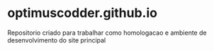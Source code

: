 # optimuscodder.github.io
Repositorio criado para trabalhar como homologacao e ambiente de desenvolvimento do site principal
